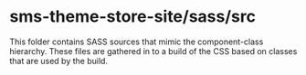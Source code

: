# sms-theme-store-site/sass/src

This folder contains SASS sources that mimic the component-class hierarchy. These files
are gathered in to a build of the CSS based on classes that are used by the build.
